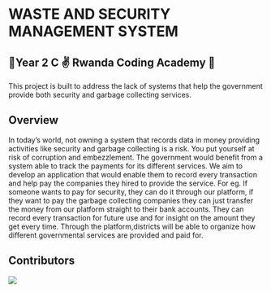 # WASTE AND SECURITY MANAGEMENT SYSTEM
## 💫Year 2 C ✌️ Rwanda Coding Academy 💫

This project is built to address the lack of systems that help the government provide both security and garbage collecting services.

## Overview

In today’s world, not owning a system that records data in money providing activities like security and garbage collecting  is a risk. You put yourself at risk of corruption and embezzlement. The government would benefit from a system able to track the payments for its different services. We aim to develop an application that would enable them to record every transaction and help pay the companies they hired to provide the service. For eg. If someone wants to pay for security, they can do it through our platform, if they want to pay the garbage collecting companies they can just transfer the money from our platform straight to their bank accounts. They can record every transaction for future use and for insight on the amount they get every time. Through the platform,districts will be able to organize how different governmental services are provided and paid for.

## Contributors

<a href = "https://github.com/Tanu-N-Prabhu/Python/graphs/contributors">
  <img src = "https://contrib.rocks/image?repo = kamalafidele/waste-management"/>
</a>

